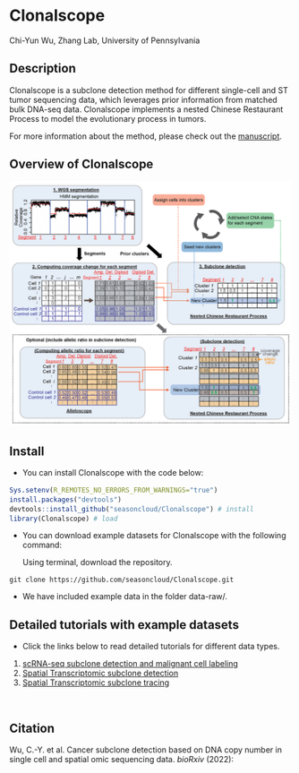 Clonalscope
================
Chi-Yun Wu, Zhang Lab, University of Pennsylvania

## Description
Clonalscope is a subclone detection method for different single-cell and ST tumor sequencing data, which leverages prior information from matched bulk DNA-seq data. Clonalscope implements a nested Chinese Restaurant Process to model the evolutionary process in tumors. 

For more information about the method, please check out the [manuscript]().
<br/>

## Overview of Clonalscope
![](inst/plots/overview.png?raw=true "Overview of subclone detection with Clonalscope")


## Install

* You can install Clonalscope with the code below:

``` R
Sys.setenv(R_REMOTES_NO_ERRORS_FROM_WARNINGS="true")
install.packages("devtools")
devtools::install_github("seasoncloud/Clonalscope") # install
library(Clonalscope) # load
```

* You can download example datasets for Clonalscope with the following command:

  Using terminal, download the repository.
```
git clone https://github.com/seasoncloud/Clonalscope.git
```

* We have included example data in the folder data-raw/. 


## Detailed tutorials with example datasets

* Click the links below to read detailed tutorials for different data types.

1. [scRNA-seq subclone detection and malignant cell labeling](https://github.com/seasoncloud/Clonalscope/tree/main/samples/P5931/scRNA)
2. [Spatial Transcriptomic subclone detection](https://github.com/seasoncloud/Clonalscope/tree/main/samples/BC_ductal2/ST)
3. [Spatial Transcriptomic subclone tracing](https://github.com/seasoncloud/Clonalscope/tree/main/samples/BC_ductal1/ST)
<br/>

## Citation
Wu, C.-Y. et al. Cancer subclone detection based on DNA copy number in single cell and spatial omic sequencing data. *bioRxiv* (2022): []()



